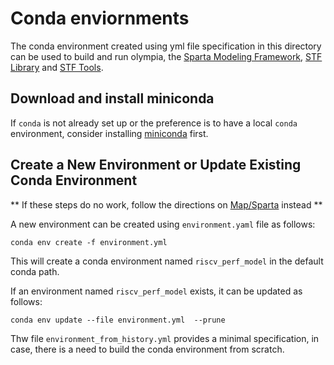 # Conda enviornments

The conda environment created using yml file specification in this
directory can be used to build and run olympia, the [Sparta Modeling
Framework](https://github.com/sparcians/map/tree/master/sparta), [STF
Library](https://github.com/sparcians/stf_lib) and [STF
Tools](https://github.com/sparcians/stf_tools).

## Download and install miniconda

If `conda` is not already set up or the preference is to have a local
`conda` environment, consider installing [miniconda](https://docs.conda.io/en/latest/miniconda.html) first.

## Create a New Environment or Update Existing Conda Environment

** If these steps do no work, follow the directions on
   [Map/Sparta](https://github.com/sparcians/map/tree/master#building-map)
   instead **

A new environment can be created using `environment.yaml` file as follows:

```
conda env create -f environment.yml
```

This will create a conda environment named `riscv_perf_model` in the default conda path.

If an environment named `riscv_perf_model` exists, it can be updated as follows:

```
conda env update --file environment.yml  --prune
```

Thw file `environment_from_history.yml` provides a minimal specification, in case, there is a need to build the conda environment from scratch.
